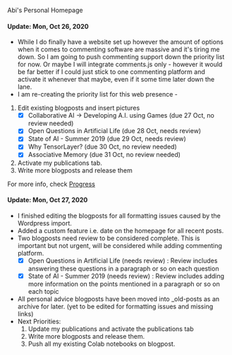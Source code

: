Abi's Personal Homepage 

#### Update: Mon, Oct 26, 2020
- While I do finally have a website set up however the amount of options when it comes to commenting software are massive and it's tiring me down. So I am going to push commenting support down the priority list for now. Or maybe I will integrate comments.js only - however it would be far better if I could just stick to one commenting platform and activate it whenever that maybe, even if it some time later down the lane.
- I am re-creating the priority list for this web presence -
1. Edit existing blogposts and insert pictures
    - [x] Collaborative AI -> Developing A.I. using Games (due 27 Oct, no review needed)
    - [x] Open Questions in Artificial Life (due 28 Oct, needs review)
    - [x] State of AI - Summer 2019 (due 29 Oct, needs review)
    - [x] Why TensorLayer? (due 30 Oct, no review needed)
    - [x] Associative Memory (due 31 Oct, no review needed)
2. Activate my publications tab.
3. Write more blogposts and release them

For more info, check [Progress](https://github.com/abi-aryan/blog/projects/1)

#### Update: Mon, Oct 27, 2020
- I finished editing the blogposts for all formatting issues caused by the Wordpress import. 
- Added a custom feature i.e. date on the homepage for all recent posts.
- Two blogposts need review to be considered complete. This is important but not urgent, will be considered while adding commenting platform.
    - [x] Open Questions in Artificial Life (needs review) : Review includes answering these questions in a paragraph or so on each question
    - [x] State of AI - Summer 2019 (needs review) : Review includes adding more information on the points mentioned in a paragraph or so on each topic
- All personal advice blogposts have been moved into _old-posts as an archive for later. (yet to be edited for formatting issues and missing links)
- Next Priorities:
    1. Update my publications and activate the publications tab
    2. Write more blogposts and release them.
    3. Push all my existing Colab notebooks on blogpost.